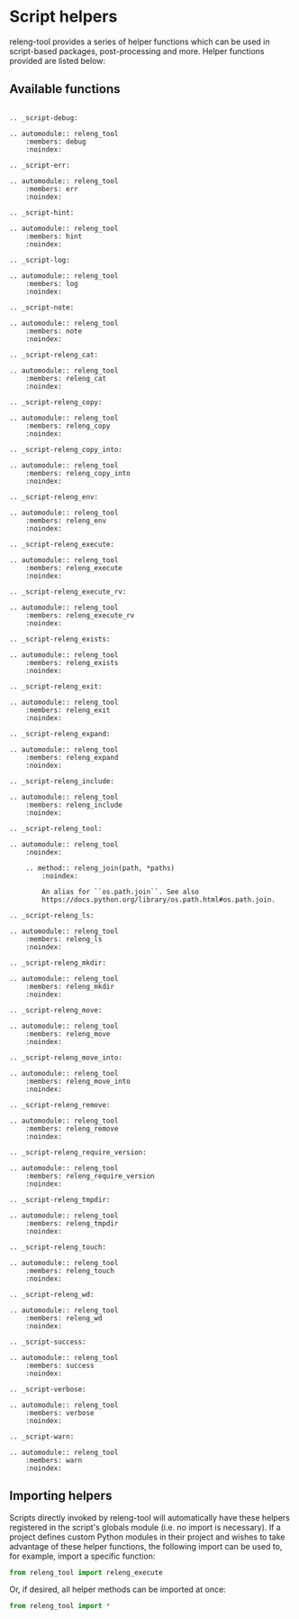 # Script helpers

releng-tool provides a series of helper functions which can be used in
script-based packages, post-processing and more. Helper functions provided
are listed below:

## Available functions

```{eval-rst}

.. _script-debug:

.. automodule:: releng_tool
    :members: debug
    :noindex:

.. _script-err:

.. automodule:: releng_tool
    :members: err
    :noindex:

.. _script-hint:

.. automodule:: releng_tool
    :members: hint
    :noindex:

.. _script-log:

.. automodule:: releng_tool
    :members: log
    :noindex:

.. _script-note:

.. automodule:: releng_tool
    :members: note
    :noindex:

.. _script-releng_cat:

.. automodule:: releng_tool
    :members: releng_cat
    :noindex:

.. _script-releng_copy:

.. automodule:: releng_tool
    :members: releng_copy
    :noindex:

.. _script-releng_copy_into:

.. automodule:: releng_tool
    :members: releng_copy_into
    :noindex:

.. _script-releng_env:

.. automodule:: releng_tool
    :members: releng_env
    :noindex:

.. _script-releng_execute:

.. automodule:: releng_tool
    :members: releng_execute
    :noindex:

.. _script-releng_execute_rv:

.. automodule:: releng_tool
    :members: releng_execute_rv
    :noindex:

.. _script-releng_exists:

.. automodule:: releng_tool
    :members: releng_exists
    :noindex:

.. _script-releng_exit:

.. automodule:: releng_tool
    :members: releng_exit
    :noindex:

.. _script-releng_expand:

.. automodule:: releng_tool
    :members: releng_expand
    :noindex:

.. _script-releng_include:

.. automodule:: releng_tool
    :members: releng_include
    :noindex:

.. _script-releng_tool:

.. automodule:: releng_tool
    :noindex:

    .. method:: releng_join(path, *paths)
        :noindex:

        An alias for ``os.path.join``. See also
        https://docs.python.org/library/os.path.html#os.path.join.

.. _script-releng_ls:

.. automodule:: releng_tool
    :members: releng_ls
    :noindex:

.. _script-releng_mkdir:

.. automodule:: releng_tool
    :members: releng_mkdir
    :noindex:

.. _script-releng_move:

.. automodule:: releng_tool
    :members: releng_move
    :noindex:

.. _script-releng_move_into:

.. automodule:: releng_tool
    :members: releng_move_into
    :noindex:

.. _script-releng_remove:

.. automodule:: releng_tool
    :members: releng_remove
    :noindex:

.. _script-releng_require_version:

.. automodule:: releng_tool
    :members: releng_require_version
    :noindex:

.. _script-releng_tmpdir:

.. automodule:: releng_tool
    :members: releng_tmpdir
    :noindex:

.. _script-releng_touch:

.. automodule:: releng_tool
    :members: releng_touch
    :noindex:

.. _script-releng_wd:

.. automodule:: releng_tool
    :members: releng_wd
    :noindex:

.. _script-success:

.. automodule:: releng_tool
    :members: success
    :noindex:

.. _script-verbose:

.. automodule:: releng_tool
    :members: verbose
    :noindex:

.. _script-warn:

.. automodule:: releng_tool
    :members: warn
    :noindex:
```

## Importing helpers

Scripts directly invoked by releng-tool will automatically have these helpers
registered in the script's globals module (i.e. no import is necessary). If a
project defines custom Python modules in their project and wishes to take
advantage of these helper functions, the following import can be used to, for
example, import a specific function:

```python
from releng_tool import releng_execute
```

Or, if desired, all helper methods can be imported at once:

```python
from releng_tool import *
```
